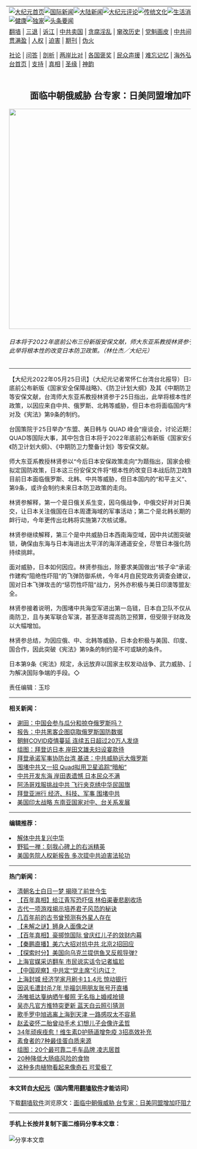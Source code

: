<a name="1" id="1" target="_blank"></a><span id="1"></span>
<table align=center border="0"><tr><td colspan="2" VALIGN=TOP><a href="https://github.com/yplhzp302/djy/blob/master/gb/nf1351518.md#1"><img src="https://raw.githubusercontent.com/yplhzp302/www/master/t/djy/1.jpg" title="大纪元首页" alt="大纪元首页"></a><a href="https://github.com/yplhzp302/djy/blob/master/gb/n24hr.md#1"><img src="https://raw.githubusercontent.com/yplhzp302/www/master/t/djy/3.jpg" title="国际新闻" alt="国际新闻"></a><a href="https://github.com/yplhzp302/djy/blob/master/gb/nsc413.md#1"><img src="https://raw.githubusercontent.com/yplhzp302/www/master/t/djy/4.jpg" title="大陆新闻" alt="大陆新闻"></a><a href="https://github.com/yplhzp302/djy/blob/master/gb/news392.md#1"><img src="https://raw.githubusercontent.com/yplhzp302/www/master/t/djy/5.jpg" title="大纪元评论" alt="大纪元评论"></a><a href="https://github.com/yplhzp302/djy/blob/master/gb/news2007.md#1"><img src="https://raw.githubusercontent.com/yplhzp302/www/master/t/djy/6.jpg" title="传统文化" alt="传统文化"></a><a href="https://github.com/yplhzp302/djy/blob/master/gb/news2008.md#1"><img src="https://raw.githubusercontent.com/yplhzp302/www/master/t/djy/7.jpg" title="生活消费" alt="生活消费"></a><a href="https://github.com/yplhzp302/djy/blob/master/gb/ncyule.md#1"><img src="https://raw.githubusercontent.com/yplhzp302/www/master/t/djy/8.jpg" title="娱乐休闲" alt="娱乐休闲"></a><a href="https://github.com/yplhzp302/djy/blob/master/gb/nsc1002.md#1"><img src="https://raw.githubusercontent.com/yplhzp302/www/master/t/djy/9.jpg" title="健康" alt="健康"></a><a href="https://github.com/yplhzp302/djy/blob/master/gb/nf6092.md#1"><img src="https://raw.githubusercontent.com/yplhzp302/www/master/t/djy/10a.jpg" title="独家" alt="独家"></a><a href="https://github.com/yplhzp302/djy/blob/master/gb/nf4514.md#1"><img src="https://raw.githubusercontent.com/yplhzp302/www/master/t/djy/12a.jpg" title="头条要闻" alt="头条要闻"></a></td></tr>
<tr><td colspan="2" VALIGN=TOP><a target="_blank" href="https://github.com/yplhzp302/www/blob/master/README.md?zsrh#1">翻墙</a> | <a target="_blank" href="https://github.com/yplhzp302/djy/blob/master/gb/nf5657.md#1">三退</a> | <a target="_blank" href="https://github.com/yplhzp302/djy/blob/master/gb/nf6124.md#1">诉江</a> | <a target="_blank" href="https://github.com/yplhzp302/djy/blob/master/gb/nf1176117.md#1">中共卖国</a> | <a target="_blank" href="https://github.com/yplhzp302/djy/blob/master/gb/nf5773.md#1">贪腐淫乱</a> | <a target="_blank" href="https://github.com/yplhzp302/djy/blob/master/gb/nf1176115.md#1">窜改历史</a> | <a target="_blank" href="https://github.com/yplhzp302/djy/blob/master/gb/nf1176107.md#1">党魁画皮</a> | <a target="_blank" href="https://github.com/yplhzp302/djy/blob/master/gb/nf1320400.md#1">中共间谍</a> | <a target="_blank" href="https://github.com/yplhzp302/djy/blob/master/gb/nf1176114.md#1">破坏传统</a> | <a target="_blank" href="https://github.com/yplhzp302/ntdtv/blob/master/gb/prog447_1.md#1">恶贯满盈</a> | <a target="_blank" href="https://github.com/yplhzp302/djy/blob/master/gb/ncid278.md#1">人权</a> | <a target="_blank" href="https://github.com/yplhzp302/djy/blob/master/gb/nf1176111.md#1">迫害</a> | <a target="_blank" href="https://gitlab.com/szzdlab/mh-qikan/blob/master/README.md#1">期刊</a> | <a target="_blank" href="https://github.com/yplhzp302/djy/blob/master/gb/nf5562.md#1">伪火</a></p><p><a target="_blank" href="https://github.com/yplhzp302/djy/blob/master/gb/9p.md#1">社论</a> | <a target="_blank" href="https://github.com/yplhzp302/djy/blob/master/gb/nf4378.md#1">问答</a> | <a target="_blank" href="https://github.com/yplhzp302/djy/blob/master/gb/nf5792.md#1">剖析</a> | <a target="_blank" href="https://github.com/yplhzp302/djy/blob/master/gb/nf5735.md#1">两岸比对</a> | <a target="_blank" href="https://github.com/yplhzp302/djy/blob/master/gb/nf6119.md#1">各国褒奖</a> | <a target="_blank" href="https://github.com/yplhzp302/djy/blob/master/gb/nf6120.md#1">民众声援</a> | <a target="_blank" href="https://github.com/yplhzp302/djy/blob/master/gb/nf1188594.md#1">难忘记忆</a> | <a target="_blank" href="https://github.com/yplhzp302/djy/blob/master/gb/nf3180.md#1">海外弘传</a> | <a target="_blank" href="https://github.com/yplhzp302/djy/blob/master/gb/nf5410.md#1">万人上访</a> | <a target="_blank" href="https://github.com/yplhzp302/www/blob/master/README.md?zsrh#1">平台首页</a> | <a target="_blank" href="https://github.com/yplhzp302/djy/blob/master/gb/nf4386.md#1">支持</a> | <a target="_blank" href="https://github.com/yplhzp302/djy/blob/master/gb/nf4389.md#1">真相</a> | <a target="_blank" href="https://github.com/yplhzp302/djy/blob/master/gb/nf5790.md#1">圣缘</a> | <a target="_blank" href="https://github.com/yplhzp302/djy/blob/master/gb/nf4786.md#1">神韵</a></td></tr>
<tr><td VALIGN=TOP width="626"><h2 align=center>面临中朝俄威胁 台专家：日美同盟增加吓阻力</h2>
<img width="600" src="https://i.epochtimes.com/assets/uploads/2022/05/id13745069-556948-600x400.jpg" />
<h6>日本将于2022年底前公布三份新版安保文献，师大东亚系教授林贤参于25日指出，此举将根本性的改变日本防卫政策。（林仕杰／大纪元）
</h6>
<hr>
<p>【大纪元2022年05月25日讯】（大纪元记者常怀仁台湾台北报导）<ahref="https://github.com/yplhzp302/djy/blob/master/gb/tag/%E6%97%A5%E6%9C%AC.md#1">日本</a>将于2022年底前公布新版《国家安全保障战略》、《防卫计划大纲》及其《中期防卫力整备计划》等安保文献，台湾师大东亚系教授<ahref="https://github.com/yplhzp302/djy/blob/master/gb/tag/%E6%9E%97%E8%B4%A4%E5%8F%82.md#1">林贤参</a>于25日指出，此举将根本性的改变日本防卫政策，以因应来自<ahref="https://github.com/yplhzp302/djy/blob/master/gb/tag/%E4%B8%AD%E5%85%B1.md#1">中共</a>、<ahref="https://github.com/yplhzp302/djy/blob/master/gb/tag/%E4%BF%84%E7%BD%97%E6%96%AF.md#1">俄罗斯</a>、北韩等威胁，但日本也将面临国内“和平主义”的反对及《宪法》第9条的制约。</p>
<p>台国策院于25日举办“东盟、美日韩与 QUAD 峰会”座谈会，讨论近期关于IPEF、QUAD等国际大事，其中包含<ahref="https://github.com/yplhzp302/djy/blob/master/gb/tag/%E6%97%A5%E6%9C%AC.md#1">日本</a>将于2022年底前公布新版《国家安全保障战略》、《防卫计划大纲》、《中期防卫力整备计划》等安保文献。</p>
<p>师大东亚系教授<ahref="https://github.com/yplhzp302/djy/blob/master/gb/tag/%E6%9E%97%E8%B4%A4%E5%8F%82.md#1">林贤参</a>以“今后日本安保政策走向”为题指出，国家会根据威胁及资源拟定国防政策，日本这三份安保文件将“根本性的改变日本战后防卫政策的分水岭”，目前日本面临<ahref="https://github.com/yplhzp302/djy/blob/master/gb/tag/%E4%BF%84%E7%BD%97%E6%96%AF.md#1">俄罗斯</a>、北韩、<ahref="https://github.com/yplhzp302/djy/blob/master/gb/tag/%E4%B8%AD%E5%85%B1.md#1">中共</a>等威胁，但日本国内的“和平主义”、日本《宪法》第9条，或许会制约未来日本防卫政策的走向。</p>
<p>林贤参解释，第一个是日俄关系生变，因乌俄战争，中俄交好并对日美采取炮舰外交，让日本关注俄国在日本周遭海域的军事活动；第二个是北韩长期的飞弹试射的挑衅行动，今年更传出北韩将实施第7次核试爆。</p>
<p>林贤参继续解释，第三个是中共威胁日本西南海空域，因中共试图突破第一岛链的封锁，确保由东海与日本海进出太平洋的海洋通道安全，尽管日本强化防卫，但中共仍持续挑衅。</p>
<p>面对威胁，日本如何因应。林贤参指出，除要求美国做出“核子伞”承诺外，亦与美合作建构“阻绝性吓阻”的飞弹防御系统，今年4月自民党政务调查会建议，建置反击敌国对日本飞弹攻击的“惩罚性吓阻”战力，另外亦积极与美日印澳等盟友推动太空安全。</p>
<p>林贤参接着说明，为围堵中共海空军进出第一岛链，日本自卫队不仅从北方转移至西南防卫，且与美军联合军演，甚至逐年提高防卫预算，但受限于财政及民意支持，难以大幅增加。</p>
<p>林贤参总结，为因应俄、中、北韩等威胁，日本会积极与美国、印度、澳洲、英国等国合作，因此突破《宪法》第9条的制约是不可或缺的条件。</p>
<p>日本第9条《宪法》规定，永远放弃以国家主权发动战争、武力威胁、武力行使来作为解决国际争端的手段。◇</p>
<p>责任编辑：玉珍</p>

<hr>


<strong>相关新闻：</strong>
<li><a href="https://github.com/yplhzp302/djy/blob/master/gb/22/5/19/n13741034.md#1">谢田：中国会参与瓜分和掠夺俄罗斯吗？</a></li>
<li><a href="https://github.com/yplhzp302/djy/blob/master/gb/22/5/20/n13741568.md#1">报告：中共黑客企图窃取俄罗斯国防数据</a></li>
<li><a href="https://github.com/yplhzp302/djy/blob/master/gb/22/5/21/n13742381.md#1">朝鲜COVID疫情蔓延 连续五日超过20万人发烧</a></li>
<li><a href="https://github.com/yplhzp302/djy/blob/master/gb/22/5/23/n13743749.md#1">组图：拜登访日本 岸田文雄夫妇设宴款待</a></li>
<li><a href="https://github.com/yplhzp302/djy/blob/master/gb/22/5/24/n13744249.md#1">拜登承诺军事协防台湾 基进：中共威胁远大俄罗斯</a></li>
<li><a href="https://github.com/yplhzp302/djy/blob/master/gb/22/5/24/n13744412.md#1">围堵中共又一招 Quad拟用卫星追踪“暗船”</a></li>
<li><a href="https://github.com/yplhzp302/djy/blob/master/gb/22/5/24/n13744421.md#1">中共开发东海 岸田表遗憾 日本民众不满</a></li>
<li><a href="https://github.com/yplhzp302/djy/blob/master/gb/22/5/24/n13744450.md#1">阿汤哥戏服挑战中共 飞行夹克绣中华民国旗</a></li>
<li><a href="https://github.com/yplhzp302/djy/blob/master/gb/22/5/25/n13745066.md#1">拜登亚洲行 经济、科技、军事 围堵中共</a></li>
<li><a href="https://github.com/yplhzp302/djy/blob/master/gb/22/5/25/n13745062.md#1">美国印太战略 东南亚国家对中、台关系发展</a></li>
<hr>


<strong>编辑推荐：</strong>
<li><a href="https://github.com/ychojm359/djy/blob/master/gb/18/3/21/n10237682.md?dfh#1" target="_blank">解体中共复兴中华</a></li><li><a href="https://github.com/tsiac2612/djy/blob/master/gb/19/3/4/n11088075.md#1" target="_blank">野狐一禅：刻我心碑上的右派精英</a></li><li><a href="https://github.com/tsiac2612/djy/blob/master/gb/19/3/14/n11111708.md#1" target="_blank">美国务院人权新报告 多次提中共迫害法轮功</a></li>
<hr>

<strong>热门新闻：</strong>
<li><a href="https://github.com/yplhzp302/djy/blob/master/gb/22/5/18/n13740183.md#1">清朝名士白日一梦 揭晓了前世今生</a></li>
<li><a href="https://github.com/yplhzp302/djy/blob/master/gb/22/5/6/n13728957.md#1">【百年真相】给江青写恐吓信 林伯渠妻悲剧收场</a></li>
<li><a href="https://github.com/yplhzp302/djy/blob/master/gb/22/5/18/n13740159.md#1">古代一项游戏揭示培养君子风范的秘诀</a></li>
<li><a href="https://github.com/yplhzp302/djy/blob/master/gb/22/5/23/n13743164.md#1">几百年前的古书曾预测有外星人存在</a></li>
<li><a href="https://github.com/yplhzp302/djy/blob/master/gb/22/5/20/n13741120.md#1">【未解之谜】狮身人面像之谜</a></li>
<li><a href="https://github.com/yplhzp302/djy/blob/master/gb/22/5/5/n13727463.md#1">【百年真相】豪掷惊国际 曾庆红儿子的敛财内幕</a></li>
<li><a href="https://github.com/yplhzp302/djy/blob/master/gb/22/5/24/n13744499.md#1">【秦鹏直播】美六大招对抗中共 北京2招回应</a></li>
<li><a href="https://github.com/yplhzp302/djy/blob/master/gb/22/5/24/n13744481.md#1">【探索时分】美国向乌克兰提供鱼叉反舰导弹?</a></li>
<li><a href="https://github.com/yplhzp302/djy/blob/master/gb/22/5/22/n13743010.md#1">上海官媒采访翻车 市民说实话令记者尴尬</a></li>
<li><a href="https://github.com/yplhzp302/djy/blob/master/gb/22/5/23/n13743624.md#1">【中国观察】中共定“党主席”引内讧？</a></li>
<li><a href="https://github.com/yplhzp302/djy/blob/master/gb/22/5/23/n13743344.md#1">上海封城 经济学家月刷卡11.4元 惊动银行</a></li>
<li><a href="https://github.com/yplhzp302/djy/blob/master/gb/22/5/22/n13743003.md#1">因讽毛遭封杀7年 毕福剑用朋友账号开直播</a></li>
<li><a href="https://github.com/yplhzp302/djy/blob/master/gb/22/5/22/n13743058.md#1">汤唯抵达戛纳晒午餐照 无名指上婚戒抢镜</a></li>
<li><a href="https://github.com/yplhzp302/djy/blob/master/gb/22/5/23/n13743808.md#1">吴亦凡官方推特突更新 蓝天白云照引猜测</a></li>
<li><a href="https://github.com/yplhzp302/djy/blob/master/gb/22/5/23/n13743774.md#1">歌手罗中旭逃离上海到天津 一路感叹太不容易</a></li>
<li><a href="https://github.com/yplhzp302/djy/blob/master/gb/22/5/24/n13744086.md#1">赵孟姿怀二胎曾动手术 幻想儿子会像许孟哲</a></li>
<li><a href="https://github.com/yplhzp302/djy/blob/master/gb/22/5/21/n13742355.md#1">34年顽疾痊愈！维生素D护肠道增免疫 3招高效补充</a></li>
<li><a href="https://github.com/yplhzp302/djy/blob/master/gb/22/5/19/n13740757.md#1">素食者的7种最佳蛋白质来源</a></li>
<li><a href="https://github.com/yplhzp302/djy/blob/master/gb/22/5/16/n13738098.md#1">组图：20个最可靠二手车品牌 凌志居首</a></li>
<li><a href="https://github.com/yplhzp302/djy/blob/master/gb/22/5/21/n13742235.md#1">20种降低大肠癌风险的食物</a></li>
<li><a href="https://github.com/yplhzp302/djy/blob/master/gb/22/5/24/n13744130.md#1">这种多肉植物看起来像奇石 可爱极了</a></li>
<hr>

<strong>本文转自<a href="https://www.epochtimes.com">大纪元</a>（国内需用<a href="https://github.com/yplhzp302/www/blob/master/README.md#8">翻墙软件</a>才能访问）</strong><p>下载<a href="https://github.com/yplhzp302/www/blob/master/README.md#8">翻墙软件</a>浏览原文：<a href="https://www.epochtimes.com/gb/22/5/25/n13745068.htm">面临中朝俄威胁 台专家：日美同盟增加吓阻力</a></p><hr>

<strong>手机上长按并复制下面二维码分享本文章：</strong><br><br><img src="https://chart.apis.google.com/chart?cht=qr&chs=240x240&choe=UTF-8&chld=M|2&chl=https://github.com/yplhzp302/djy/blob/master/gb/22/5/25/n13745068.md%231" title="分享本文章"></td><td VALIGN=TOP><a href="https://github.com/yplhzp302/djy/blob/master/gb/16/1/21/n4622075.md?dfh#1" target="_blank"><img src="https://raw.githubusercontent.com/yplhzp302/djy/master/gb/300/wei-f1.jpg" title="中共的伪火骗局"  alt="中共的伪火骗局"></a><br><a href="https://github.com/yplhzp302/www/blob/master/README.md?dfh#9" target="_blank"><img src="https://raw.githubusercontent.com/yplhzp302/djy/master/gb/300/yong-h.jpg" title="永恒的见证"  alt="永恒的见证"></a><br><a href="https://github.com/yplhzp302/djy/blob/master/gb/13/9/29/n3974789.md?dfh#1" target="_blank"><img src="https://raw.githubusercontent.com/yplhzp302/djy/master/gb/300/shang-lnz.jpg" title="善良女子被中共投男牢"  alt="善良女子被中共投男牢"></a><br><a href="https://github.com/yplhzp302/djy/blob/master/gb/16/3/16/n4663449.md?dfh#1" target="_blank"><img src="https://raw.githubusercontent.com/yplhzp302/djy/master/gb/300/huo-z3.jpg" title="警卫目击活摘器官"  alt="警卫目击活摘器官"></a><br><a href="https://github.com/yplhzp302/djy/blob/master/gb/16/8/7/n8177641.md?dfh#1" target="_blank"><img src="https://raw.githubusercontent.com/yplhzp302/djy/master/gb/300/huo-z4.jpg" title="证人描述活摘恐怖"  alt="证人描述活摘恐怖"></a><br><a href="https://github.com/yplhzp302/djy/blob/master/gb/10/4/19/n2881569.md?dfh#1" target="_blank"><img src="https://raw.githubusercontent.com/yplhzp302/djy/master/gb/300/huo-z1.jpg" title="揭开活摘器官黑幕"  alt="揭开活摘器官黑幕"></a><br><a href="https://github.com/yplhzp302/djy/blob/master/gb/10/11/7/n3077476.md?dfh#1" target="_blank"><img src="https://raw.githubusercontent.com/yplhzp302/djy/master/gb/300/ma-ks.jpg" title="马克思的成魔之路"  alt="马克思的成魔之路"></a><br><a href="https://github.com/yplhzp302/djy/blob/master/gb/14/6/9/n4173977.md?dfh#1" target="_blank"><img src="https://raw.githubusercontent.com/yplhzp302/djy/master/gb/300/chang-zs.jpg" title="藏字石 蕴天机"  alt="藏字石 蕴天机"></a><br><a href="https://github.com/yplhzp302/djy/blob/master/gb/18/5/10/n10381511.md?dfh#1" target="_blank"><img src="https://raw.githubusercontent.com/yplhzp302/djy/master/gb/300/st1.jpg" title="关注三亿人三退"  alt="关注三亿人三退"></a><br><a href="https://github.com/yplhzp302/djy/blob/master/gb/18/3/21/n10237682.md?dfh#1" target="_blank"><img src="https://raw.githubusercontent.com/yplhzp302/djy/master/gb/300/jie-t.jpg" title="解体中共复兴中华"  alt="解体中共复兴中华"></a><br><a href="https://github.com/yplhzp302/djy/blob/master/gb/9/2/9/n2422991.md?dfh#1" target="_blank"><img src="https://raw.githubusercontent.com/yplhzp302/djy/master/gb/300/gao-zs.jpg" title="中共迫害良心律师"  alt="中共迫害良心律师"></a><br><a href="https://github.com/yplhzp302/djy/blob/master/gb/18/12/9/n10900044.md?dfh#1" target="_blank"><img src="https://raw.githubusercontent.com/yplhzp302/djy/master/gb/300/sj1.jpg" title="三百多万人举报江泽民"  alt="三百多万人举报江泽民"></a><br><a href="https://github.com/yplhzp302/djy/blob/master/gb/18/8/28/n10672014.md?dfh#1" target="_blank"><img src="https://raw.githubusercontent.com/yplhzp302/djy/master/gb/300/sj2.jpg" title="这些官员为何起诉江泽民"  alt="这些官员为何起诉江泽民"></a><br><a href="https://github.com/yplhzp302/djy/blob/master/gb/8/12/18/n2367165.md?dfh#1" target="_blank"><img src="https://raw.githubusercontent.com/yplhzp302/djy/master/gb/300/liangan.jpg" title="海峡两岸的强烈对比"  alt="海峡两岸的强烈对比"></a><br><a href="https://github.com/yplhzp302/djy/blob/master/gb/15/12/10/n4593139.md?dfh#1" target="_blank"><img src="https://raw.githubusercontent.com/yplhzp302/djy/master/gb/300/jia-ndzl.jpg" title="加拿大总理的贺信"  alt="加拿大总理的贺信"></a><br><a href="https://github.com/yplhzp302/djy/blob/master/gb/11/6/17/n3289382.md?dfh#1" target="_blank"><img src="https://raw.githubusercontent.com/yplhzp302/djy/master/gb/300/xiao-wd.jpg" title="探寻真相兼听则明"  alt="探寻真相兼听则明"></a><br><a href="https://github.com/yplhzp302/djy/blob/master/gb/18/10/27/n10812623.md?dfh#1" target="_blank"><img src="https://raw.githubusercontent.com/yplhzp302/djy/master/gb/300/yindu.jpg" title="印度媒体报道东方"  alt="印度媒体报道东方"></a><br><a href="https://github.com/yplhzp302/djy/blob/master/gb/18/6/9/n10469652.md?dfh#1" target="_blank"><img src="https://raw.githubusercontent.com/yplhzp302/djy/master/gb/300/xie-j.jpg" title="不一样的海外校园"  alt="不一样的海外校园"></a><br><a href="https://github.com/yplhzp302/djy/blob/master/gb/7/4/5/n1669415.md?dfh#1" target="_blank"><img src="https://raw.githubusercontent.com/yplhzp302/djy/master/gb/300/li-up.jpg" title="从大师到徒弟的传奇"  alt="从大师到徒弟的传奇"></a><br><a href="https://github.com/yplhzp302/djy/blob/master/gb/17/5/26/n9191512.md?dfh#1" target="_blank"><img src="https://raw.githubusercontent.com/yplhzp302/djy/master/gb/300/zfl2.jpg" title="亿万人与东方一本奇书"  alt="亿万人与东方一本奇书"></a><br><a href="https://github.com/yplhzp302/djy/blob/master/gb/13/11/27/n4020290.md?dfh#1" target="_blank"><img src="https://raw.githubusercontent.com/yplhzp302/djy/master/gb/300/zhen-h.jpg" title="大陆见不到的震撼场面"  alt="大陆见不到的震撼场面"></a><br><a href="https://github.com/yplhzp302/djy/blob/master/gb/15/7/17/n4482910.md?dfh#1" target="_blank"><img src="https://raw.githubusercontent.com/yplhzp302/djy/master/gb/300/dalu-sk.jpg" title="人心向善 大陆当初盛况"  alt="人心向善 大陆当初盛况"></a><br><a href="https://github.com/yplhzp302/djy/blob/master/gb/19/1/5/n10955468.md?dfh#1" target="_blank"><img src="https://raw.githubusercontent.com/yplhzp302/djy/master/gb/300/zfl1.jpg" title="追寻真理 这书讲什么"  alt="追寻真理 这书讲什么"></a><br><a href="https://github.com/yplhzp302/www/blob/master/README.md?dfh#1" target="_blank"><img src="https://raw.githubusercontent.com/yplhzp302/djy/master/gb/300/fq1.jpg" title="下载免费翻墙软件"  alt="下载免费翻墙软件"></a><br></td></tr></table>
